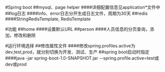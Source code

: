 #Spring boot
##mysql、page helper
####详细配置信息见application*文件中
##log日志
####info、error日志分开生成日志文件，周期为30天
##redis
####StringRedisTemplate, RedisTemplate

#功能
##home
####设置默认URL
##person
####人员信息的分页查询，添加，修改和删除

#运行环境选择
##修改属性文件
####修改spring.profiles.active为dev,test,prod，就分别切换为开发、测试、生产
##spring boot启动时指定
####java -jar spring-boot-1.0-SNAPSHOT.jar --spring.profile.active=test或dev或prod